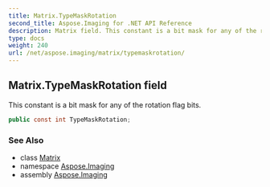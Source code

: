 ```yaml
---
title: Matrix.TypeMaskRotation
second_title: Aspose.Imaging for .NET API Reference
description: Matrix field. This constant is a bit mask for any of the rotation flag bits
type: docs
weight: 240
url: /net/aspose.imaging/matrix/typemaskrotation/
---
```

## Matrix.TypeMaskRotation field

This constant is a bit mask for any of the rotation flag bits.

```csharp
public const int TypeMaskRotation;
```

### See Also

* class [Matrix](../)
* namespace [Aspose.Imaging](../../matrix/)
* assembly [Aspose.Imaging](../../../)


